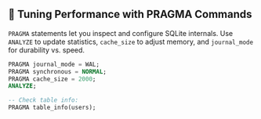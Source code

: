 ## 🧹 Tuning Performance with PRAGMA Commands

`PRAGMA` statements let you inspect and configure SQLite internals. Use `ANALYZE` to update statistics, `cache_size` to adjust memory, and `journal_mode` for durability vs. speed.

```sql
PRAGMA journal_mode = WAL;
PRAGMA synchronous = NORMAL;
PRAGMA cache_size = 2000;
ANALYZE;

-- Check table info:
PRAGMA table_info(users);
```
